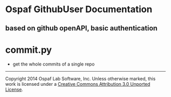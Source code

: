 # Ospaf GithubUser Documentation

## based on github openAPI, basic authentication

# commit.py
 - get the whole commits of a single repo

- - -
Copyright 2014 Ospaf Lab Software, Inc. Unless otherwise marked, this work is licensed under a [Creative Commons Attribution 3.0 Unported License](http://creativecommons.org/licenses/by/3.0/).
